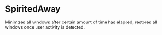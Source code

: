 # SpiritedAway
Minimizes all windows after certain amount of time has elapsed, restores all windows once user activity is detected.
